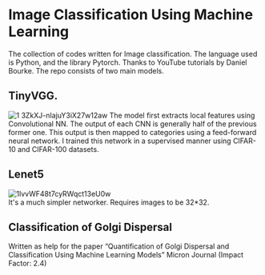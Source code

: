 # Image Classification Using Machine Learning
The collection of codes written for Image classification. The language used is Python, and the library Pytorch. Thanks to YouTube tutorials by Daniel Bourke. The repo consists of two main models.
## TinyVGG.
![1 3ZkXJ-nIajuY3iX27w12aw](https://github.com/JitheshPavan/ML_Models/assets/140151086/87003856-20c5-46b6-aafb-058134e7fb2e)
The model first extracts local features using Convolutional NN. The output of each CNN is generally half of the previous former one. This output is then mapped to categories using a feed-forward neural network.
I trained this network in a supervised manner using CIFAR-10 and CIFAR-100 datasets. 
</br>
## Lenet5
![1lvvWF48t7cyRWqct13eU0w](https://github.com/JitheshPavan/ML_Models/assets/140151086/91d8b2a8-4cc0-4466-8730-a274d65795e7)
</br>
It's a much simpler networker. Requires images to be 32*32. 
## Classification of Golgi Dispersal
Written as help for the paper “Quantification of Golgi Dispersal and Classification Using Machine Learning Models” Micron Journal (Impact Factor: 2.4)
